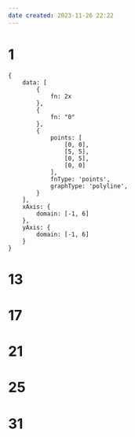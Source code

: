 ```yaml
---
date created: 2023-11-26 22:22
---
```


# 1

```function-plot
{
	data: [
		{
			fn: 2x	
		},
		{
			fn: "0"	
		},
		{
			points: [
				[0, 0],
				[5, 5],
				[0, 5],
				[0, 0]
			],
			fnType: 'points',
			graphType: 'polyline',
		}
	],
	xAxis: {
		domain: [-1, 6]
	},
	yAxis: {
		domain: [-1, 6]
	}
}
```

# 13

# 17

# 21

# 25

# 31
